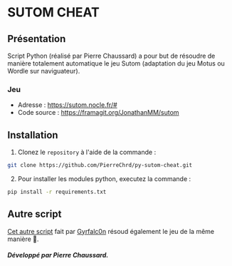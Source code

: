 # SUTOM CHEAT

## Présentation

Script Python (réalisé par Pierre Chaussard) a pour but de résoudre de manière totalement automatique le jeu Sutom (adaptation du jeu Motus ou Wordle sur naviguateur).

### Jeu
- Adresse : https://sutom.nocle.fr/#
- Code source : https://framagit.org/JonathanMM/sutom

## Installation

1. Clonez le `repository` à l'aide de la commande : 
```bash
git clone https://github.com/PierreChrd/py-sutom-cheat.git
```

2. Pour installer les modules python, executez la commande : 
```bash
pip install -r requirements.txt
```

## Autre script

[Cet autre script](https://github.com/Gyrfalc0n/SUTOM-Resolver/) fait par [Gyrfalc0n](https://github.com/Gyrfalc0n/) résoud également le jeu de la même manière 🙏.

##### Développé par Pierre Chaussard.
